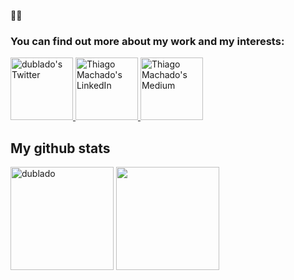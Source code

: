 🤙🏾

### You can find out more about my work and my interests:

<a href="https://twitter.com/dublado">
 <img alt="dublado's Twitter" | Twitter" width="100em" src="https://img.shields.io/badge/Twitter-1DA1F2?style=for-the-badge&logo=twitter&logoColor=black" />
</a>
<a href="https://www.linkedin.com/in/thiagomachado/">
  <img alt="Thiago Machado's LinkedIn" width="100em" src="https://img.shields.io/badge/LinkedIn-0077B5?style=for-the-badge&logo=linkedin&logoColor=black" />
</a>
<a href="https://medium.com/@dublado">
 <img alt="Thiago Machado's Medium" width="100em" src="https://img.shields.io/badge/Medium-12100E?style=for-the-badge&logo=medium&logoColor=white" />
</a>


## My github stats
<div>
<img  height="165em" width: "100em" src="https://github-readme-stats.vercel.app/api?username=dublado&show_icons=true&theme=tokyonight&count_private=true" alt="dublado" />
<img height="165em" width: "100em" src="https://github-readme-stats.vercel.app/api/top-langs/?username=dublado&layout=compact&langs_count=5&theme=tokyonight&count_private=true&hide=php"/>
<div/>
